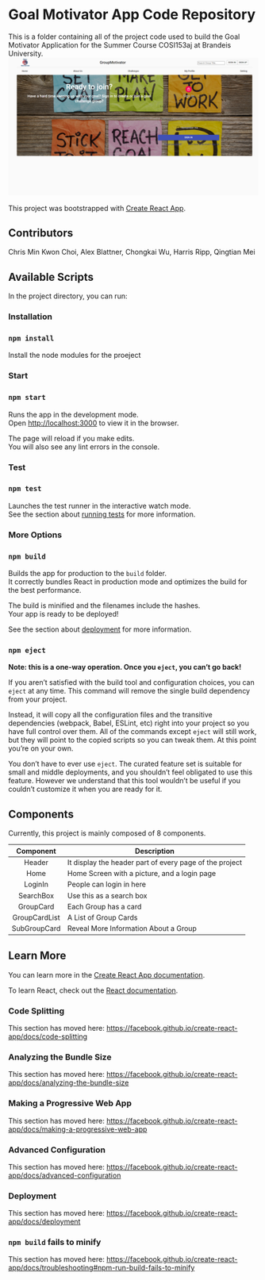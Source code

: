 # Goal Motivator App Code Repository

This is a folder containing all of the project code used to build the Goal Motivator Application for the Summer Course COSI153aj at Brandeis University.
![Test Image 1](https://github.com/frankmei1/GoalMotivator/blob/master/src/media/Screen%20Shot%20of%20the%20App.png?raw=true)


This project was bootstrapped with [Create React App](https://github.com/facebook/create-react-app).

## Contributors

Chris Min Kwon Choi, Alex Blattner, Chongkai Wu, Harris Ripp, Qingtian Mei


## Available Scripts

In the project directory, you can run:

### Installation
### `npm install`
Install the node modules for the proeject

### Start
### `npm start`
Runs the app in the development mode.<br />
Open [http://localhost:3000](http://localhost:3000) to view it in the browser.

The page will reload if you make edits.<br />
You will also see any lint errors in the console.

### Test
### `npm test`

Launches the test runner in the interactive watch mode.<br />
See the section about [running tests](https://facebook.github.io/create-react-app/docs/running-tests) for more information.


### More Options
### `npm build`

Builds the app for production to the `build` folder.<br />
It correctly bundles React in production mode and optimizes the build for the best performance.

The build is minified and the filenames include the hashes.<br />
Your app is ready to be deployed!

See the section about [deployment](https://facebook.github.io/create-react-app/docs/deployment) for more information.

### `npm eject`

**Note: this is a one-way operation. Once you `eject`, you can’t go back!**

If you aren’t satisfied with the build tool and configuration choices, you can `eject` at any time. This command will remove the single build dependency from your project.

Instead, it will copy all the configuration files and the transitive dependencies (webpack, Babel, ESLint, etc) right into your project so you have full control over them. All of the commands except `eject` will still work, but they will point to the copied scripts so you can tweak them. At this point you’re on your own.

You don’t have to ever use `eject`. The curated feature set is suitable for small and middle deployments, and you shouldn’t feel obligated to use this feature. However we understand that this tool wouldn’t be useful if you couldn’t customize it when you are ready for it.

## Components
Currently, this project is mainly composed of 8 components.

| Component             | Description   |
| :-------------:|--------------|
| Header  | It display the header part of every page of the project |
| Home | Home Screen with a picture, and a login page |
| LoginIn | People can login in here |
| SearchBox| Use this as a search box|
| GroupCard | Each Group has a card |
| GroupCardList| A List of Group Cards |
| SubGroupCard | Reveal More Information About a Group |
## Learn More

You can learn more in the [Create React App documentation](https://facebook.github.io/create-react-app/docs/getting-started).

To learn React, check out the [React documentation](https://reactjs.org/).

### Code Splitting

This section has moved here: https://facebook.github.io/create-react-app/docs/code-splitting

### Analyzing the Bundle Size

This section has moved here: https://facebook.github.io/create-react-app/docs/analyzing-the-bundle-size

### Making a Progressive Web App

This section has moved here: https://facebook.github.io/create-react-app/docs/making-a-progressive-web-app

### Advanced Configuration

This section has moved here: https://facebook.github.io/create-react-app/docs/advanced-configuration

### Deployment

This section has moved here: https://facebook.github.io/create-react-app/docs/deployment

### `npm build` fails to minify

This section has moved here: https://facebook.github.io/create-react-app/docs/troubleshooting#npm-run-build-fails-to-minify
